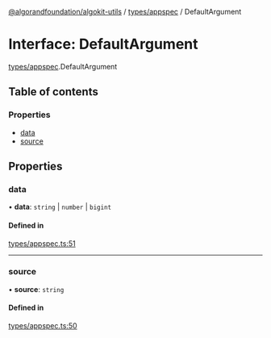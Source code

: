 [@algorandfoundation/algokit-utils](../README.md) / [types/appspec](../modules/types_appspec.md) / DefaultArgument

# Interface: DefaultArgument

[types/appspec](../modules/types_appspec.md).DefaultArgument

## Table of contents

### Properties

- [data](types_appspec.DefaultArgument.md#data)
- [source](types_appspec.DefaultArgument.md#source)

## Properties

### data

• **data**: `string` \| `number` \| `bigint`

#### Defined in

[types/appspec.ts:51](https://github.com/algorandfoundation/algokit-utils-ts/blob/main/src/types/appspec.ts#L51)

___

### source

• **source**: `string`

#### Defined in

[types/appspec.ts:50](https://github.com/algorandfoundation/algokit-utils-ts/blob/main/src/types/appspec.ts#L50)
